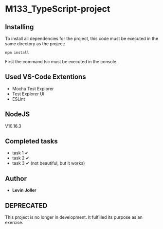 # M133_TypeScript-project

## Installing
To install all dependencies for the project, this code must be executed in the same directory as the project:
```
npm install
```
First the command tsc must be executed in the console.

## Used VS-Code Extentions
* Mocha Test Explorer
* Test Explorer UI
* ESLint

## NodeJS
V10.16.3

## Completed tasks
* task 1 ✔
* task 2 ✔
* task 3 ✔ (not beautiful, but it works)

## Author
* **Levin Joller**

## DEPRECATED
This project is no longer in development.
It fulfilled its purpose as an exercise.
